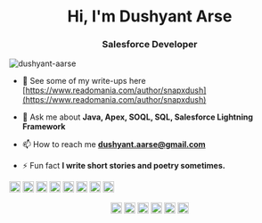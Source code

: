 <h1 align="center">Hi, I'm Dushyant Arse</h1>
<h3 align="center">Salesforce Developer</h3>

<p align="left"> <img src="https://komarev.com/ghpvc/?username=dushyant-aarse" alt="dushyant-aarse" /> </p>

- 💬 See some of my write-ups here [https://www.readomania.com/author/snapxdush](https://www.readomania.com/author/snapxdush)

- 💬 Ask me about **Java, Apex, SOQL, SQL, Salesforce Lightning Framework**

- 📫 How to reach me **dushyant.aarse@gmail.com**

- ⚡ Fun fact **I write short stories and poetry sometimes.**

<p align="left"><img src="https://devicons.github.io/devicon/devicon.git/icons/bootstrap/bootstrap-plain.svg" alt="bootstrap" width="20" height="20"/> <img src="https://devicons.github.io/devicon/devicon.git/icons/css3/css3-original-wordmark.svg" alt="css3" width="20" height="20"/> <img src="https://devicons.github.io/devicon/devicon.git/icons/html5/html5-original-wordmark.svg" alt="html5" width="20" height="20"/> <img src="https://devicons.github.io/devicon/devicon.git/icons/java/java-original-wordmark.svg" alt="java" width="20" height="20"/> <img src="https://devicons.github.io/devicon/devicon.git/icons/javascript/javascript-original.svg" alt="javascript" width="20" height="20"/> <img src="https://devicons.github.io/devicon/devicon.git/icons/mysql/mysql-original-wordmark.svg" alt="mysql" width="20" height="20"/> <img src="https://devicons.github.io/devicon/devicon.git/icons/python/python-original-wordmark.svg" alt="python" width="20" height="20"/> <img src="https://devicons.github.io/devicon/devicon.git/icons/linux/linux-original.svg" alt="linux" width="20" height="20"/></p><p align="center">
<a href="https://twitter.com/dushyant_arse" target="blank"><img align="center" src="https://cdn.jsdelivr.net/npm/simple-icons@3.0.1/icons/twitter.svg" alt="dushyant_arse" height="20" width="20" /></a>
<a href="https://linkedin.com/in/official-dushyant-arse" target="blank"><img align="center" src="https://cdn.jsdelivr.net/npm/simple-icons@3.0.1/icons/linkedin.svg" alt="official-dushyant-arse" height="20" width="20" /></a>
<a href="https://kaggle.com/dushyantarse" target="blank"><img align="center" src="https://cdn.jsdelivr.net/npm/simple-icons@3.0.1/icons/kaggle.svg" alt="dushyantarse" height="20" width="20" /></a>
<a href="https://www.facebook.com/official.Dushyant.Arse/" target="blank"><img align="center" src="https://cdn.jsdelivr.net/npm/simple-icons@3.0.1/icons/facebook.svg" alt="official.dushyant.arse" height="20" width="20" /></a>
<a href="https://instagram.com/the.anonymous.soul.24" target="blank"><img align="center" src="https://cdn.jsdelivr.net/npm/simple-icons@3.0.1/icons/instagram.svg" alt="the.anonymous.soul.24" height="20" width="20" /></a>
<a href="https://medium.com/@dushyant.aarse" target="blank"><img align="center" src="https://cdn.jsdelivr.net/npm/simple-icons@3.0.1/icons/medium.svg" alt="@dushyant.aarse" height="20" width="20" /></a>
</p>
